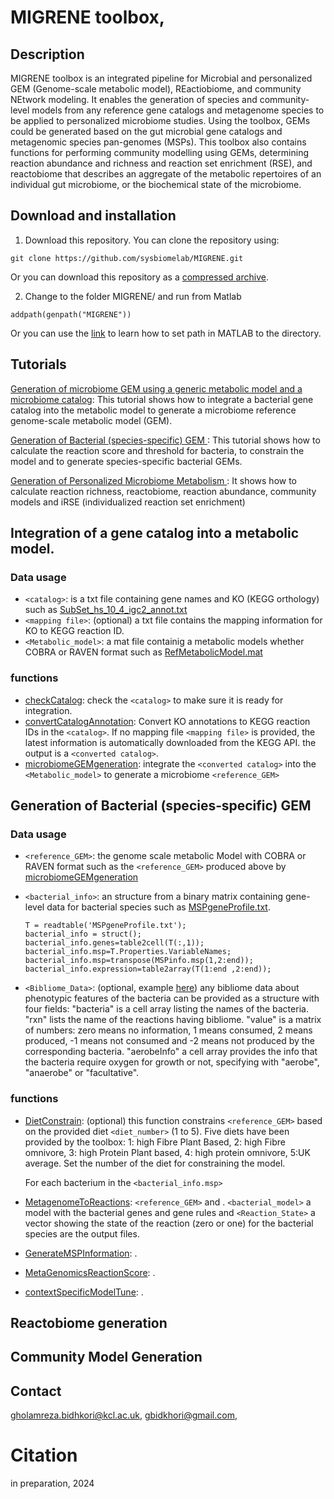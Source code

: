 # MIGRENE toolbox,
## Description 
MIGRENE toolbox is an integrated pipeline for Microbial and personalized GEM (Genome-scale metabolic model), REactiobiome, and community NEtwork modeling. It enables the generation of species and community-level models from any reference gene catalogs and metagenome species to be applied to personalized microbiome studies. Using the toolbox, GEMs could be generated based on the gut microbial gene catalogs and metagenomic species pan-genomes (MSPs). This toolbox also contains functions for performing community modelling using GEMs, determining reaction abundance and richness and reaction set enrichment (RSE), and reactobiome that describes an aggregate of the metabolic repertoires of an individual gut microbiome, or the biochemical state of the microbiome.

## Download and installation
1. Download this repository. You can clone the repository using:
```
git clone https://github.com/sysbiomelab/MIGRENE.git
```
Or you can download this repository as a <a href="https://codeload.github.com/sysbiomelab/MIGRENE/zip/refs/heads/master">compressed archive</a>.

2. Change to the folder MIGRENE/ and run from Matlab
```
addpath(genpath("MIGRENE"))
```
Or you can use the <a href="https://uk.mathworks.com/help/matlab/matlab_env/add-remove-or-reorder-folders-on-the-search-path.html">link</a> to learn how to set path in MATLAB to the directory.
## Tutorials
<a href="https://github.com/sysbiomelab/MIGRENE/wiki/generation-of-microbiome-GEM"> Generation of microbiome GEM using a generic metabolic model and a microbiome catalog</a>: This tutorial shows how to integrate a bacterial gene catalog 
into the metabolic model to generate a microbiome reference genome-scale metabolic model (GEM).

<a href="https://github.com/sysbiomelab/MIGRENE/wiki/generation-of-microbiome-GEM"> Generation of Bacterial (species-specific) GEM </a>: This tutorial shows how to calculate the reaction score and threshold for bacteria, to constrain the model and to generate species-specific bacterial GEMs. 

<a href="https://github.com/sysbiomelab/MIGRENE/wiki/generation-of-microbiome-GEM"> Generation of Personalized Microbiome Metabolism </a>: It shows how to calculate reaction richness, reactobiome, reaction abundance, community models and iRSE (individualized reaction set enrichment)

## Integration of a gene catalog into a metabolic model.
### Data usage
* `<catalog>`: is a txt file containing gene names and KO (KEGG orthology) such as [SubSet_hs_10_4_igc2_annot.txt](data/SubSet_hs_10_4_igc2_annot.txt)
* `<mapping file>`: (optional) a txt file contains the mapping information for KO to KEGG reaction ID.
* `<Metabolic_model>`: a mat file containig a metabolic models whether COBRA or RAVEN format such as [RefMetabolicModel.mat](mat/RefMetabolicModel.mat) 
### functions
* [checkCatalog](Functions/checkCatalog.m): check the `<catalog>` to make sure it is ready for integration.
* [convertCatalogAnnotation](Functions/convertCatalogAnnotation.m): Convert KO annotations to KEGG reaction IDs in the  `<catalog>`. If no mapping file `<mapping file>` is provided, the latest information is automatically downloaded from the KEGG API. the output is a `<converted catalog>`.
* [microbiomeGEMgeneration](Functions/microbiomeGEMgeneration.m): integrate the `<converted catalog>` into the `<Metabolic_model>` to generate a microbiome `<reference_GEM>`


## Generation of Bacterial (species‐specific) GEM
### Data usage
* `<reference_GEM>`: the genome scale metabolic Model with COBRA or RAVEN format such as the `<reference_GEM>` produced above by [microbiomeGEMgeneration](Functions/microbiomeGEMgeneration.m)
* `<bacterial_info>`: an structure from a binary matrix containing gene-level data for bacterial species such as [MSPgeneProfile.txt](data/MSPgeneProfile.txt).
  
  ```
  T = readtable('MSPgeneProfile.txt');
  bacterial_info = struct();
  bacterial_info.genes=table2cell(T(:,1));
  bacterial_info.msp=T.Properties.VariableNames;
  bacterial_info.msp=transpose(MSPinfo.msp(1,2:end));
  bacterial_info.expression=table2array(T(1:end ,2:end));
  ```
  
* `<Bibliome_Data>`: (optional, example [here](mat/bibliome.mat)) any bibliome data about phenotypic features of the bacteria can be provided as a structure with four fields: "bacteria" is a cell array listing the names of the bacteria. "rxn" lists the name of the reactions having bibliome. "value" is a matrix of numbers: zero means no information, 1 means consumed, 2 means produced, -1 means not consumed and -2 means not produced by the corresponding bacteria. "aerobeInfo" a cell array provides the info that the bacteria require oxygen for growth or not, specifying with "aerobe", "anaerobe" or "facultative".
  
### functions
* [DietConstrain](Functions/DietConstrain.m): (optional) this function constrains `<reference_GEM>` based on the provided diet `<diet_number>` (1 to 5). Five diets have been provided by the toolbox: 1: high Fibre Plant Based, 2: high Fibre omnivore, 3: high Protein Plant based, 4: high protein omnivore, 5:UK average. Set the number of the diet for constraining the model.

  For each bacterium in the `<bacterial_info.msp>` 
* [MetagenomeToReactions](Functions/MetagenomeToReactions.m): `<reference_GEM>` and  . `<bacterial_model>` a model with the bacterial genes and gene rules and `<Reaction_State>` a vector showing the state of the reaction (zero or one) for the bacterial species are the output files. 
* [GenerateMSPInformation](Functions/GenerateMSPInformation.m): .
* [MetaGenomicsReactionScore](Functions/MetaGenomicsReactionScore.m): .
* [contextSpecificModelTune](Functions/contextSpecificModelTune.m): .

## Reactobiome generation

## Community Model Generation


## Contact
gholamreza.bidhkori@kcl.ac.uk,
gbidkhori@gmail.com,
# Citation
in preparation, 2024

